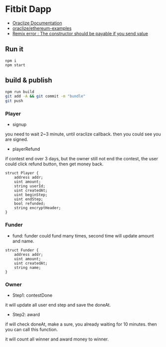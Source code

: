 # Fitbit Dapp

* [Oraclize Documentation](https://docs.oraclize.it/#ethereum-quick-start-simple-query)
* [oraclize/ethereum-examples](https://github.com/oraclize/ethereum-examples/)
* [Remix error : The constructor should be payable if you send value](https://ethereum.stackexchange.com/questions/35112/remix-error-the-constructor-should-be-payable-if-you-send-value?rq=1)

## Run it

```
npm i
npm start
```

## build & publish

```sh
npm run build
git add -A && git commit -m "bundle"
git push
```

### Player

* signup

you need to wait 2~3 minute, until oraclize callback. then you could see you are signed.

* playerRefund

if contest end over 3 days, but the owner still not end the contest, the user could click refund button, then get money back.

```
struct Player {
    address addr;
    uint amount;
    string userId;
    uint createdAt;
    uint beginStep;
    uint endStep;
    bool refunded;
    string encryptHeader;
}
```

### Funder

* fund: funder could fund many times, second time will update amount and name.

```
struct Funder {
    address addr;
    uint amount;
    uint createdAt;
    string name;
}
```

### Owner

* Step1: contestDone

it will update all user end step and save the doneAt.

* Step2: award

if will check doneAt, make a sure, you already waiting for 10 minutes. then you can call this function.

it will count all winner and award money to winner.
